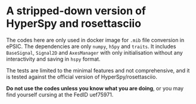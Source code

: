 # A stripped-down version of HyperSpy and rosettasciio

The codes here are only used in docker image for `.mib` file conversion in
ePSIC. The dependencies are only `numpy`, `h5py` and `traits`. It includes
`BaseSignal`, `Signal2D` and `AxesManager` with only initialisation without any
interactivity and saving in `hspy` format.

The tests are limited to the minimal features and not comprehensive, and it is
tested against the official version of HyperSpy/rosettasciio.

**Do not use the codes unless you know what you are doing**, or you may find
yourself cursing at the FedID uef75971.
